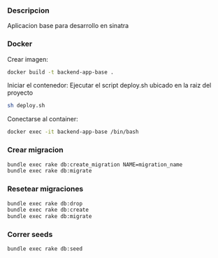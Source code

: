 ### Descripcion
Aplicacion base para desarrollo en sinatra

### Docker
Crear imagen:
```bash
docker build -t backend-app-base .
```

Iniciar el contenedor:
Ejecutar el script deploy.sh ubicado en la raiz del proyecto
```bash
sh deploy.sh
```

Conectarse al container: 
```bash
docker exec -it backend-app-base /bin/bash
```

### Crear migracion
```bash
bundle exec rake db:create_migration NAME=migration_name
bundle exec rake db:migrate
```

### Resetear migraciones
```bash
bundle exec rake db:drop
bundle exec rake db:create
bundle exec rake db:migrate
```

### Correr seeds
```bash
bundle exec rake db:seed
```
